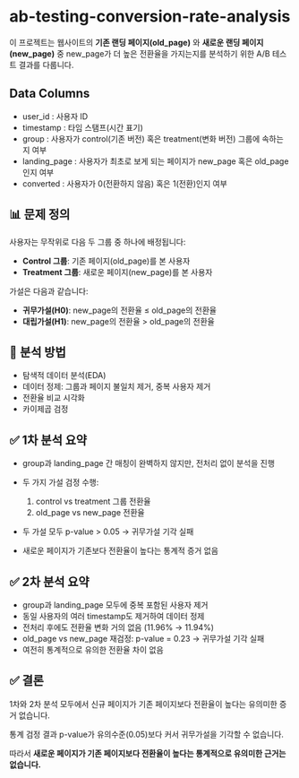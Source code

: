 # ab-testing-conversion-rate-analysis

이 프로젝트는 웹사이트의 **기존 랜딩 페이지(old_page)** 와 **새로운 랜딩 페이지(new_page)** 중 new_page가 더 높은 전환율을 가지는지를 분석하기 위한 A/B 테스트 결과를 다룹니다.

## Data Columns
- user_id : 사용자 ID
- timestamp : 타임 스탬프(시간 표기)
- group : 사용자가 control(기존 버전) 혹은 treatment(변화 버전) 그룹에 속하는 지 여부
- landing_page : 사용자가 최초로 보게 되는 페이지가 new_page 혹은 old_page인지 여부
- converted : 사용자가 0(전환하지 않음) 혹은 1(전환)인지 여부

## 📊 문제 정의

사용자는 무작위로 다음 두 그룹 중 하나에 배정됩니다:
- **Control 그룹**: 기존 페이지(old_page)를 본 사용자
- **Treatment 그룹**: 새로운 페이지(new_page)를 본 사용자

가설은 다음과 같습니다:

- **귀무가설(H0)**: new_page의 전환율 ≤ old_page의 전환율  
- **대립가설(H1)**: new_page의 전환율 > old_page의 전환율

## 🧪 분석 방법

- 탐색적 데이터 분석(EDA)
- 데이터 정제: 그룹과 페이지 불일치 제거, 중복 사용자 제거
- 전환율 비교 시각화
- 카이제곱 검정

## ✅ 1차 분석 요약
- group과 landing_page 간 매칭이 완벽하지 않지만, 전처리 없이 분석을 진행
- 두 가지 가설 검정 수행:
  1. control vs treatment 그룹 전환율
  2. old_page vs new_page 전환율

- 두 가설 모두 p-value > 0.05 → 귀무가설 기각 실패
- 새로운 페이지가 기존보다 전환율이 높다는 통계적 증거 없음

## ✅ 2차 분석 요약
- group과 landing_page 모두에 중복 포함된 사용자 제거
- 동일 사용자의 여러 timestamp도 제거하여 데이터 정제
- 전처리 후에도 전환율 변화 거의 없음 (11.96% → 11.94%)
- old_page vs new_page 재검정: p-value = 0.23 → 귀무가설 기각 실패
- 여전히 통계적으로 유의한 전환율 차이 없음

## ✅ 결론

1차와 2차 분석 모두에서 신규 페이지가 기존 페이지보다 전환율이 높다는 유의미한 증거 없습니다.

통계 검정 결과 p-value가 유의수준(0.05)보다 커서 귀무가설을 기각할 수 없습니다.

따라서 **새로운 페이지가 기존 페이지보다 전환율이 높다는 통계적으로 유의미한 근거는 없습니다.**
